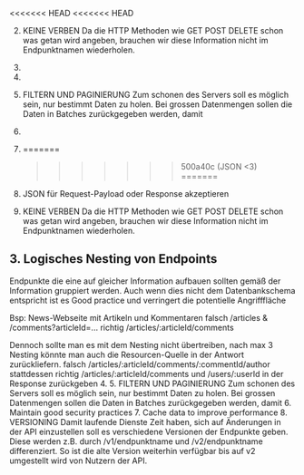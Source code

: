 <<<<<<< HEAD
<<<<<<< HEAD

2. KEINE VERBEN
   Da die HTTP Methoden wie GET POST DELETE schon was getan wird angeben,
   brauchen wir diese Information nicht im Endpunktnamen wiederholen.
3.
4.
5. FILTERN UND PAGINIERUNG
   Zum schonen des Servers soll es möglich sein, nur bestimmt Daten zu holen.
   Bei grossen Datenmengen sollen die Daten in Batches zurückgegeben werden, damit
6.
7. =======
   > > > > > > > 500a40c (JSON <3)
=======

1. JSON für Request-Payload oder Response akzeptieren
2. KEINE VERBEN
Da die HTTP Methoden wie GET POST DELETE schon was getan wird angeben,
brauchen wir diese Information nicht im Endpunktnamen wiederholen.

## 3. Logisches Nesting von Endpoints
Endpunkte die eine auf gleicher Information aufbauen sollten gemäß der Information gruppiert werden.
Auch wenn dies nicht dem Datenbankschema entspricht ist es Good practice und verringert die potentielle Angrifffläche

Bsp:
News-Webseite mit Artikeln und Kommentaren
falsch /articles & /comments?articleId=...
richtig /articles/:articleId/comments

Dennoch sollte man es mit dem Nesting nicht übertreiben, nach max 3 Nesting könnte man auch die Resourcen-Quelle in der Antwort zurückliefern.
falsch /articles/:articleId/comments/:commentId/author 
stattdessen richtig /articles/:articleId/comments und /users/:userId in der Response zurückgeben
4.
5. FILTERN UND PAGINIERUNG
Zum schonen des Servers soll es möglich sein, nur bestimmt Daten zu holen.
Bei grossen Datenmengen sollen die Daten in Batches zurückgegeben werden, damit 
6. Maintain good security practices
7. Cache data to improve performance
8. VERSIONING
Damit laufende Dienste Zeit haben, sich auf Änderungen in der API einzustellen soll
es verschiedene Versionen der Endpunkte geben. Diese werden z.B. durch /v1/endpunktname und
/v2/endpunktname differenziert. So ist die alte Version weiterhin verfügbar bis auf v2 umgestellt wird von Nutzern der API.